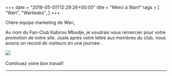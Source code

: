 +++
date = "2018-05-01T12:29:26+00:00"
title = "Merci à Wari!"
tags = [
    "Wari",
    "Warileaks",
]
+++

Chère équipe marketing de Wari,

Au nom du Fan-Club Kabirou Mbodje, je voudrais vous remercier pour votre promotion de notre site. Juste après votre lettre aux membres du club, nous avions un record de visiteurs en une journée:

<!--more-->

<div class="container" style="width:auto">
  <a target="blank" href="https://res.cloudinary.com/vincentstradic/image/upload/v1525865754/family/stats.jpg">
    <img src="https://res.cloudinary.com/vincentstradic/image/upload/v1525865754/family/stats.jpg" style="max-width:100%">
  </a>
</div>
<br>
Continuez votre bon travail!

<hr>
